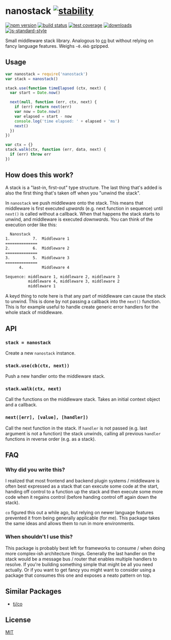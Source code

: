# nanostack [![stability][0]][1]
[![npm version][2]][3] [![build status][4]][5] [![test coverage][6]][7]
[![downloads][8]][9] [![js-standard-style][10]][11]

Small middleware stack library. Analogous to [co][co] but without relying on
fancy language features. Weighs `~0.4kb` gzipped.

## Usage
```js
var nanostack = require('nanostack')
var stack = nanostack()

stack.use(function timeElapsed (ctx, next) {
  var start = Date.now()

  next(null, function (err, ctx, next) {
    if (err) return next(err)
    var now = Date.now()
    var elapsed = start - now
    console.log('time elapsed: ' + elapsed + 'ms')
    next()
  })
})

var ctx = {}
stack.walk(ctx, function (err, data, next) {
  if (err) throw err
})
```

## How does this work?
A stack is a "last-in, first-out" type structure. The last thing that's added
is also the first thing that's taken off when you "unwind the stack".

In `nanostack` we push middleware onto the stack. This means that middleware is
first executed _upwards_ (e.g. next function in sequence) until `next()` is
called without a callback. When that happens the stack starts to unwind, and
middleware is executed _downwards_. You can think of the execution order like
this:

```txt
  Nanostack
1.          7.  Middleware 1
==============
2.          6.  Middleware 2
==============
3.          5.  Middleware 3
==============
      4.        Middleware 4
```
```txt
Sequence: middleware 1, middleware 2, middleware 3
          middleware 4, middleware 3, middleware 2
          middleware 1
```
A keyd thing to note here is that any part of middleware can cause the stack to
unwind. This is done by not passing a callback into the `next()` function. This
is for example useful to handle create generic error handlers for the whole
stack of middleware.

## API
### `stack = nanostack`
Create a new `nanostack` instance.

### `stack.use(cb(ctx, next))`
Push a new handler onto the middleware stack.

### `stack.walk(ctx, next)`
Call the functions on the middleware stack. Takes an initial context object and
a callback.

### `next([err], [value], [handler])`
Call the next function in the stack. If `handler` is not passed (e.g. last
argument is not a function) the stack unwinds, calling all previous `handler`
functions in reverse order (e.g. as a stack).

## FAQ
### Why did you write this?
I realized that most frontend and backend plugin systems / middleware is often
best expressed as a stack that can execute some code at the start, handing off
control to a function up the stack and then execute some more code when it
regains control (before handing control off again down the stack).

`co` figured this out a while ago, but relying on newer language features
prevented it from being generally applicable (for me). This package takes the
same ideas and allows them to run in more environments.

### When shouldn't I use this?
This package is probably best left for frameworks to consume / when doing more
complex-ish architecture things. Generally the last handler on the stack would
be a message bus / router that enables multiple handlers to resolve. If you're
building something simple that might be all you need actually. Or if you want
to get fancy you might want to consider using a package that consumes this one
and exposes a neato pattern on top.

## Similar Packages
- [tj/co][co]

## License
[MIT](https://tldrlegal.com/license/mit-license)

[0]: https://img.shields.io/badge/stability-experimental-orange.svg?style=flat-square
[1]: https://nodejs.org/api/documentation.html#documentation_stability_index
[2]: https://img.shields.io/npm/v/nanostack.svg?style=flat-square
[3]: https://npmjs.org/package/nanostack
[4]: https://img.shields.io/travis/yoshuawuyts/nanostack/master.svg?style=flat-square
[5]: https://travis-ci.org/yoshuawuyts/nanostack
[6]: https://img.shields.io/codecov/c/github/yoshuawuyts/nanostack/master.svg?style=flat-square
[7]: https://codecov.io/github/yoshuawuyts/nanostack
[8]: http://img.shields.io/npm/dm/nanostack.svg?style=flat-square
[9]: https://npmjs.org/package/nanostack
[10]: https://img.shields.io/badge/code%20style-standard-brightgreen.svg?style=flat-square
[11]: https://github.com/feross/standard
[co]: https://github.com/tj/co
